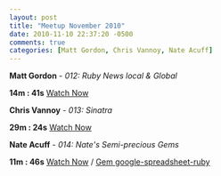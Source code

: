 ```yaml
---
layout: post
title: "Meetup November 2010"
date: 2010-11-10 22:37:20 -0500
comments: true
categories: [Matt Gordon, Chris Vannoy, Nate Acuff]
---
```


**Matt Gordon** - *012: Ruby News local & Global*

**14m : 41s**
[Watch Now](http://podcast.404dev.com/episodes/012_Matt_Gordon-Ruby_News.m4v)

**Chris Vannoy** - *013: Sinatra*

**29m : 24s**
[Watch Now](http://podcast.404dev.com/episodes/013_Chris_Vannoy-Sinatra.m4v)

**Nate Acuff** - *014: Nate's Semi-precious Gems*

**11m : 46s**
[Watch Now](http://podcast.404dev.com/episodes/014_Nate_Acuff-Nates_Semi-precious_Gems.m4v) / [Gem google-spreadsheet-ruby](https://github.com/gimite/google-spreadsheet-ruby)
